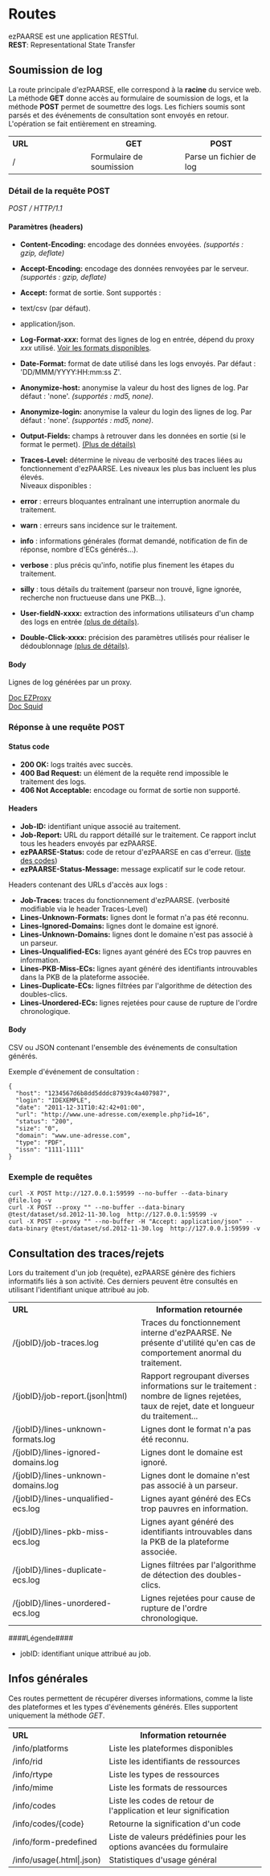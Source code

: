 # Routes #

ezPAARSE est une application RESTful.  
**REST**: Representational State Transfer

## Soumission de log ##
La route principale d'ezPAARSE, elle correspond à la **racine** du service web. La méthode **GET** donne accès au formulaire de soumission de logs, et la méthode **POST** permet de soumettre des logs. Les fichiers soumis sont parsés et des événements de consultation sont envoyés en retour. L'opération se fait entièrement en streaming.

<table>
  <tr>
      <th style="text-align:left;width:140px;">URL</th>
      <th> GET </th>
      <th> POST </th>
  </tr>
  <tr>
    <td>/</td>
    <td>Formulaire de soumission</td>
    <td>Parse un fichier de log</td>
  </tr>
</table>

 
### Détail de la requête POST ###

*POST / HTTP/1.1*

#### Paramètres (headers) ####
-   **Content-Encoding:** encodage des données envoyées. *(supportés : gzip, deflate)*  
-   **Accept-Encoding:** encodage des données renvoyées par le serveur. *(supportés : gzip, deflate)*  
-   **Accept:** format de sortie. Sont supportés :  
  - text/csv (par défaut).
  - application/json.
-   **Log-Format-*xxx*:** format des lignes de log en entrée, dépend du proxy *xxx* utilisé. [Voir les formats disponibles](./formats.html).
-   **Date-Format:** format de date utilisé dans les logs envoyés. Par défaut : 'DD/MMM/YYYY:HH:mm:ss Z'.  
-   **Anonymize-host:** anonymise la valeur du host des lignes de log. Par défaut : 'none'. *(supportés : md5, none)*.  
-   **Anonymize-login:** anonymise la valeur du login des lignes de log. Par défaut : 'none'. *(supportés : md5, none)*.  
-   **Output-Fields:** champs à retrouver dans les données en sortie (si le format le permet). [(Plus de détails)](./outputfields.html)  
-   **Traces-Level:** détermine le niveau de verbosité des traces liées au fonctionnement d'ezPAARSE. Les niveaux les plus bas incluent les plus élevés.  
Niveaux disponibles :
  - **error** : erreurs bloquantes entraînant une interruption anormale du traitement.  
  - **warn** : erreurs sans incidence sur le traitement.  
  - **info** : informations générales (format demandé, notification de fin de réponse, nombre d'ECs générés...).  
  - **verbose** : plus précis qu'info, notifie plus finement les étapes du traitement.  
  - **silly** : tous détails du traitement (parseur non trouvé, ligne ignorée, recherche non fructueuse dans une PKB...).  

-   **User-fieldN-xxxx:** extraction des informations utilisateurs d'un champ des logs en entrée [(plus de détails)](./userfields.html).  
-   **Double-Click-xxxx:** précision des paramètres utilisés pour réaliser le dédoublonnage [(plus de détails)](./doubleclick.html).  

#### Body ####

Lignes de log générées par un proxy.

[Doc EZProxy](http://www.oclc.org/support/documentation/ezproxy/cfg/logformat/)  
[Doc Squid](http://www.squid-cache.org/Doc/config/logformat/)

### Réponse à une requête POST ###

#### Status code ####

-   **200 OK:** logs traités avec succès.
-   **400 Bad Request:** un élément de la requête rend impossible le traitement des logs.
-   **406 Not Acceptable:** encodage ou format de sortie non supporté.

#### Headers ####
-   **Job-ID:** identifiant unique associé au traitement.  
-   **Job-Report:** URL du rapport détaillé sur le traitement. Ce rapport inclut tous les headers envoyés par ezPAARSE.  
-   **ezPAARSE-Status:** code de retour d'ezPAARSE en cas d'erreur. ([liste des codes](/info/codes))  
-   **ezPAARSE-Status-Message:** message explicatif sur le code retour.  

Headers contenant des URLs d'accès aux logs :  

-   **Job-Traces:** traces du fonctionnement d'ezPAARSE. (verbosité modifiable via le header Traces-Level)  
-   **Lines-Unknown-Formats:** lignes dont le format n'a pas été reconnu.  
-   **Lines-Ignored-Domains:** lignes dont le domaine est ignoré.  
-   **Lines-Unknown-Domains:** lignes dont le domaine n'est pas associé à un parseur.  
-   **Lines-Unqualified-ECs:** lignes ayant généré des ECs trop pauvres en information.  
-   **Lines-PKB-Miss-ECs:** lignes ayant généré des identifiants introuvables dans la PKB de la plateforme associée.  
-   **Lines-Duplicate-ECs:** lignes filtrées par l'algorithme de détection des doubles-clics.  
-   **Lines-Unordered-ECs:** lignes rejetées pour cause de rupture de l'ordre chronologique.  

#### Body ####

CSV ou JSON contenant l'ensemble des événements de consultation générés.

Exemple d'événement de consultation :

```
{
  "host": "1234567d6b8dd5dddc87939c4a407987",
  "login": "IDEXEMPLE",
  "date": "2011-12-31T10:42:42+01:00",
  "url": "http://www.une-adresse.com/exemple.php?id=16",
  "status": "200",
  "size": "0",
  "domain": "www.une-adresse.com",
  "type": "PDF",
  "issn": "1111-1111"
}
```

### Exemple de requêtes ###
```shell
curl -X POST http://127.0.0.1:59599 --no-buffer --data-binary @file.log -v
curl -X POST --proxy "" --no-buffer --data-binary @test/dataset/sd.2012-11-30.log  http://127.0.0.1:59599 -v
curl -X POST --proxy "" --no-buffer -H "Accept: application/json" --data-binary @test/dataset/sd.2012-11-30.log  http://127.0.0.1:59599 -v
```

## Consultation des traces/rejets ##

Lors du traitement d'un job (requête), ezPAARSE génère des fichiers informatifs liés à son activité. Ces derniers peuvent être consultés en utilisant l'identifiant unique attribué au job.

<table>
    <tr>
        <th style="text-align:left;width:240px;">URL</th>
        <th>Information retournée</th>
    </tr>
    <tr>
      <td>/{jobID}/job-traces.log</td>
      <td>Traces du fonctionnement interne d'ezPAARSE. Ne présente d'utilité qu'en cas de comportement anormal du traitement.</td>
    </tr>
    <tr>
      <td>/{jobID}/job-report.(json|html)</td>
      <td>Rapport regroupant diverses informations sur le traitement : nombre de lignes rejetées, taux de rejet, date et longueur du traitement...</td>
    </tr>
    <tr>
      <td>/{jobID}/lines-unknown-formats.log</td>
      <td>Lignes dont le format n'a pas été reconnu.</td>
    </tr>
    <tr>
      <td>/{jobID}/lines-ignored-domains.log</td>
      <td>Lignes dont le domaine est ignoré.</td>
    </tr>
    <tr>
      <td>/{jobID}/lines-unknown-domains.log</td>
      <td>Lignes dont le domaine n'est pas associé à un parseur.</td>
    </tr>
    <tr>
      <td>/{jobID}/lines-unqualified-ecs.log</td>
      <td>Lignes ayant généré des ECs trop pauvres en information.</td>
    </tr>
    <tr>
      <td>/{jobID}/lines-pkb-miss-ecs.log</td>
      <td>Lignes ayant généré des identifiants introuvables dans la PKB de la plateforme associée.</td>
    </tr>
    <tr>
      <td>/{jobID}/lines-duplicate-ecs.log</td>
      <td>Lignes filtrées par l'algorithme de détection des doubles-clics.</td>
    </tr>
    <tr>
      <td>/{jobID}/lines-unordered-ecs.log</td>
      <td>Lignes rejetées pour cause de rupture de l'ordre chronologique.</td>
    </tr>
</table>

####Légende####

- jobID: identifiant unique attribué au job.

## Infos générales ##
Ces routes permettent de récupérer diverses informations, comme la liste des plateformes et les types d'événements générés. Elles supportent uniquement la méthode *GET*.

<table>
    <tr>
        <th style="text-align:left;width:140px;">URL</th>
        <th>Information retournée</th>
    </tr>
    <tr>
      <td>/info/platforms</td>
      <td>Liste les plateformes disponibles</td>
    </tr>
    <tr>
      <td>/info/rid</td>
      <td>Liste les identifiants de ressources</td>
    </tr>
    <tr>
      <td>/info/rtype</td>
      <td>Liste les types de ressources</td>
    </tr>
    <tr>
      <td>/info/mime</td>
      <td>Liste les formats de ressources</td>
    </tr>
    <tr>
      <td>/info/codes</td>
      <td>Liste les codes de retour de l'application et leur signification</td>
    </tr>
    <tr>
      <td>/info/codes/{code}</td>
      <td>Retourne la signification d'un code</td>
    </tr>
    <tr>
      <td>/info/form-predefined</td>
      <td>Liste de valeurs prédéfinies pour les options avancées du formulaire</td>
    </tr>
    <tr>
      <td>/info/usage(.html|.json)</td>
      <td>Statistiques d'usage général</td>
    </tr>
</table>